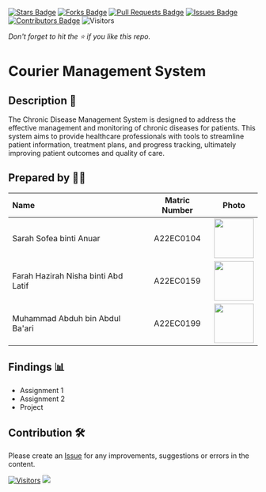 [![Stars Badge](https://img.shields.io/github/stars/jjn7702/SECJ2013-DSA)](https://github.com/jjn7702/SECJ2013-DSA/Submission/Sample/stargazers)
[![Forks Badge](https://img.shields.io/github/forks/jjn7702/SECJ2013-DSA)](https://github.com/jjn7702/SECJ2013-DSA/Submission/Sample/network/members)
[![Pull Requests Badge](https://img.shields.io/github/issues-pr/jjn7702/SECJ2013-DSA)](https://github.com/jjn7702/SECJ2013-DSA/Submission/Sample/pulls)
[![Issues Badge](https://img.shields.io/github/issues/jjn7702/SECJ2013-DSA)](https://github.com/jjn7702/SECJ2013-DSA/Submission/Sample/issues)
[![Contributors Badge](https://img.shields.io/github/contributors/jjn7702/SECJ2013-DSA?color=2b9348)](https://github.com/jjn7702/SECJ2013-DSA/Submission/Sample/graphs/contributors)
![Visitors](https://api.visitorbadge.io/api/visitors?path=https%3A%2F%2Fgithub.com%2Fjjn7702%2FSECJ2013-DSA%2FSubmission%2FSample&labelColor=%23d9e3f0&countColor=%23697689&style=flat)

_Don't forget to hit the :star: if you like this repo._

# Courier Management System

## Description 📝

The Chronic Disease Management System is designed to address the effective management and monitoring of chronic diseases for patients. This system aims to provide healthcare professionals with tools to streamline patient information, treatment plans, and progress tracking, ultimately improving patient outcomes and quality of care.

## Prepared by 🧑‍💻

| Name             | Matric Number | Photo                                                         |
| :---------------- | :-------------: | :------------------------------------------------------------: |
| Sarah Sofea binti Anuar  | A22EC0104        | <a href="https://www.freepik.com/icon/graduated_4537051" title="Icon by Trazobanana"><img src="../Images/boy_4537038.png" width=80px, height=80px>     |
| Farah Hazirah Nisha binti Abd Latif       | A22EC0159       | <a href="https://www.freepik.com/icon/graduated_4537051" title="Icon by Trazobanana"><img src="../Images/girl_4537097.png" width=80px, height=80px>         |
| Muhammad Abduh bin Abdul Ba'ari       | A22EC0199        | <a href="https://www.freepik.com/icon/graduated_4537051" title="Icon by Trazobanana"><img src="../Images/boy_4537022.png" width=80px, height=80px>         |


## Findings 📊

- Assignment 1
- Assignment 2
- Project

## Contribution 🛠️
Please create an [Issue](https://github.com/jjn7702/SECJ2013-DSA/Submission/Sample/issues) for any improvements, suggestions or errors in the content.

[![Visitors](https://api.visitorbadge.io/api/visitors?path=https%3A%2F%2Fgithub.com%2Fjjn7702&labelColor=%23697689&countColor=%23555555&style=plastic)](https://visitorbadge.io/status?path=https%3A%2F%2Fgithub.com%2Fjjn7702)
![](https://hit.yhype.me/github/profile?user_id=81284918)

